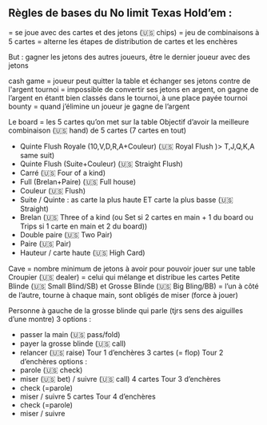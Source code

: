 ## Règles de bases du No limit Texas Hold’em :

= se joue avec des cartes et des jetons (🇺🇸 chips)
= jeu de combinaisons à 5 cartes
= alterne les étapes de distribution de cartes et les enchères

But : gagner les jetons des autres joueurs, être le dernier joueur avec des jetons

cash game = joueur peut quitter la table et échanger ses jetons contre de l'argent
tournoi = impossible de convertir ses jetons en argent, on gagne de l’argent en étantt bien classés dans le tournoi, à une place payée
tournoi bounty = quand j’élimine un joueur je gagne de l’argent

Le board = les 5 cartes qu’on met sur la table
Objectif d’avoir la meilleure combinaison (🇺🇸 hand) de 5 cartes (7 cartes en tout) 

- Quinte Flush Royale (10,V,D,R,A+Couleur) (🇺🇸 Royal Flush )> T,J,Q,K,A same suit)
- Quinte Flush (Suite+Couleur) (🇺🇸 Straight Flush)
- Carré (🇺🇸 Four of a kind)
- Full (Brelan+Paire) (🇺🇸 Full house)
- Couleur (🇺🇸 Flush)
- Suite / Quinte : as carte la plus haute ET carte la plus basse (🇺🇸 Straight)
- Brelan (🇺🇸 Three of a kind (ou Set si 2 cartes en main + 1 du board ou Trips si 1 carte en main et 2 du board))
- Double paire (🇺🇸 Two Pair)
- Paire (🇺🇸 Pair)
- Hauteur / carte haute (🇺🇸 High Card)

Cave = nombre minimum de jetons à avoir pour pouvoir jouer sur une table
Croupier (🇺🇸 dealer) = celui qui mélange et distribue les cartes
Petite Blinde (🇺🇸 Small Blind/SB) et Grosse Blinde (🇺🇸 Big Bling/BB) = l’un à côté de l’autre, tourne à chaque main, sont obligés de miser (force à jouer)

Personne à gauche de la grosse blinde qui parle (tjrs sens des aiguilles d’une montre)
3 options :
- passer la main (🇺🇸 pass/fold)
- payer la grosse blinde (🇺🇸 call)
- relancer (🇺🇸 raise)
Tour 1 d’enchères
3 cartes (= flop)
Tour 2 d’enchères
options :
- parole (🇺🇸 check)
- miser (🇺🇸 bet) / suivre (🇺🇸 call)
4 cartes
Tour 3 d’enchères
- check (=parole)
- miser / suivre
5 cartes
Tour 4 d’enchères
- check (=parole)
- miser / suivre


